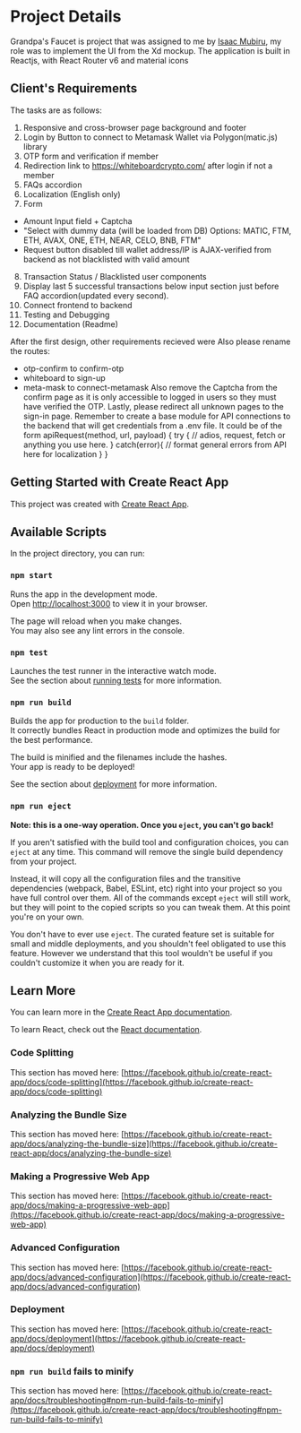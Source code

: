 # Project Details
Grandpa's Faucet is project that was assigned to me by [Isaac Mubiru](https://github.com/zac-09), my role was to implement the UI from the Xd mockup. 
The application is built in Reactjs, with React Router v6 and material icons

## Client's Requirements
The tasks are as follows:

1. Responsive and cross-browser page background and footer
2. Login by Button to connect to Metamask Wallet via Polygon(matic.js) library
3. OTP form and verification if member
4. Redirection link to https://whiteboardcrypto.com/ after login if not a member
5. FAQs accordion
6. Localization (English only)
7. Form
 - Amount Input field + Captcha
 - "Select with dummy data (will be loaded from DB)
  Options: MATIC, FTM, ETH, AVAX, ONE, ETH, NEAR, CELO, BNB, FTM"
 - Request button disabled till wallet address/IP is AJAX-verified from backend as not blacklisted with valid amount
8. Transaction Status / Blacklisted user components
9. Display last 5 successful transactions below input section just before FAQ accordion(updated every second).
10. Connect frontend to backend
10. Testing and Debugging
11. Documentation (Readme)

After the first design, other requirements recieved were
Also please rename the routes:
- otp-confirm to confirm-otp
- whiteboard to sign-up 
- meta-mask to connect-metamask
Also remove the Captcha from the confirm page as it is only accessible to logged in users so they must have verified the OTP.
Lastly, please redirect all unknown pages to the sign-in page.
Remember to create a base module for API connections to the backend that will get credentials from a .env file.
It could be of the form
apiRequest(method, url, payload) {
try {
// adios, request, fetch or anything you use here.
}
catch(error){
// format general errors from API here for localization 
}
}



## Getting Started with Create React App

This project was created with [Create React App](https://github.com/facebook/create-react-app).

## Available Scripts

In the project directory, you can run:

### `npm start`

Runs the app in the development mode.\
Open [http://localhost:3000](http://localhost:3000) to view it in your browser.

The page will reload when you make changes.\
You may also see any lint errors in the console.

### `npm test`

Launches the test runner in the interactive watch mode.\
See the section about [running tests](https://facebook.github.io/create-react-app/docs/running-tests) for more information.

### `npm run build`

Builds the app for production to the `build` folder.\
It correctly bundles React in production mode and optimizes the build for the best performance.

The build is minified and the filenames include the hashes.\
Your app is ready to be deployed!

See the section about [deployment](https://facebook.github.io/create-react-app/docs/deployment) for more information.

### `npm run eject`

**Note: this is a one-way operation. Once you `eject`, you can't go back!**

If you aren't satisfied with the build tool and configuration choices, you can `eject` at any time. This command will remove the single build dependency from your project.

Instead, it will copy all the configuration files and the transitive dependencies (webpack, Babel, ESLint, etc) right into your project so you have full control over them. All of the commands except `eject` will still work, but they will point to the copied scripts so you can tweak them. At this point you're on your own.

You don't have to ever use `eject`. The curated feature set is suitable for small and middle deployments, and you shouldn't feel obligated to use this feature. However we understand that this tool wouldn't be useful if you couldn't customize it when you are ready for it.

## Learn More

You can learn more in the [Create React App documentation](https://facebook.github.io/create-react-app/docs/getting-started).

To learn React, check out the [React documentation](https://reactjs.org/).

### Code Splitting

This section has moved here: [https://facebook.github.io/create-react-app/docs/code-splitting](https://facebook.github.io/create-react-app/docs/code-splitting)

### Analyzing the Bundle Size

This section has moved here: [https://facebook.github.io/create-react-app/docs/analyzing-the-bundle-size](https://facebook.github.io/create-react-app/docs/analyzing-the-bundle-size)

### Making a Progressive Web App

This section has moved here: [https://facebook.github.io/create-react-app/docs/making-a-progressive-web-app](https://facebook.github.io/create-react-app/docs/making-a-progressive-web-app)

### Advanced Configuration

This section has moved here: [https://facebook.github.io/create-react-app/docs/advanced-configuration](https://facebook.github.io/create-react-app/docs/advanced-configuration)

### Deployment

This section has moved here: [https://facebook.github.io/create-react-app/docs/deployment](https://facebook.github.io/create-react-app/docs/deployment)

### `npm run build` fails to minify

This section has moved here: [https://facebook.github.io/create-react-app/docs/troubleshooting#npm-run-build-fails-to-minify](https://facebook.github.io/create-react-app/docs/troubleshooting#npm-run-build-fails-to-minify)
